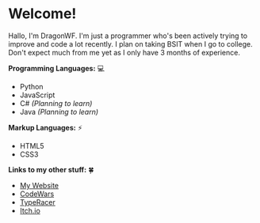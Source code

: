 # Welcome!

Hallo, I'm DragonWF. I'm just a programmer who's been actively trying to improve and code a lot recently. I plan on taking BSIT when I go to college. Don't expect much from me yet as I only have 3 months of experience.

**Programming Languages:** 💻
- Python
- JavaScript
- C# *(Planning to learn)*
- Java *(Planning to learn)*

**Markup Languages:** ⚡
- HTML5
- CSS3

**Links to my other stuff:** 🍀
- [My Website](https://dragonwf.netlify.app/)
- [CodeWars](https://www.codewars.com/users/DragonWF)
- [TypeRacer](https://data.typeracer.com/pit/profile?user=dragonwf)
- [Itch.io](https://dragonwf.itch.io/)
